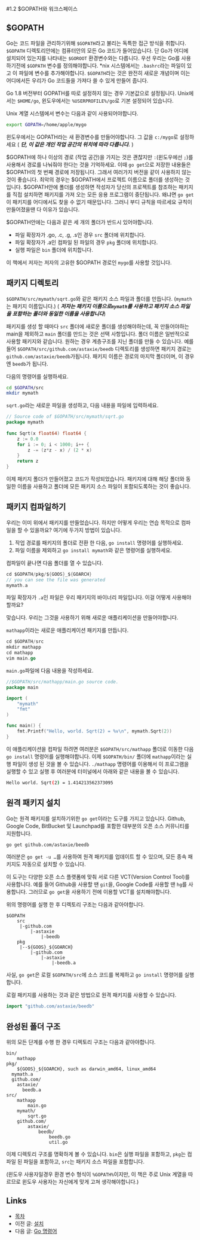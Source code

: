#1.2 $GOPATH와 워크스페이스

## $GOPATH

Go는 코드 파일을 관리하기위해 `$GOPATH`라고 불리는 독특한 접근 방식을 취합니다. `$GOPATH` 디렉토리안에는 컴퓨터안의 모든 Go 코드가 들어있습니다. 단 Go가 어디에 설치되어 있는지를 나타내는 `$GOROOT` 환경변수와는 다릅니다. 우선 우리는 Go를 사용하기전에 `$GOPATH` 변수를 정의해야합니다. *nix 시스템에서는 `.bashrc`라는 파일이 있고 이 파일에 변수를 추가해야합니다. `$GOPATH`라는 것은 완전히 새로운 개념이며 이는 어디에서든 우리가 Go 코드들을 가져다 쓸 수 있게 만들어 줍니다.

Go 1.8 버전부터 GOPATH를 따로 설정하지 않는 경우 기본값으로 설정됩니다. Unix에서는 `$HOME/go`, 윈도우에서는 `%USERPROFILE%/go`로 기본 설정되어 있습니다.

Unix 계열 시스템에서 변수는 다음과 같이 사용되어야합니다.

```sh
export GOPATH=/home/apple/mygo
```
	
윈도우에서는 GOPATH라는 새 환경변수를 만들어야합니다. 그 값을 `c:/mygo`로 설정하세요 ( ***단, 이 값은 개인 작업 공간의 위치에 따라 다릅니다.*** )

$GOPATH에 하나 이상의 경로 (작업 공간)을 가지는 것은 괜찮지만 `:`(윈도우에선 `;`)를 사용해서 경로를 나눠줘야 한다는 것을 기억하세요. 이때 `go get`으로 저장한 내용들은 $GOPATH의 첫 번째 경로에 저장됩니다. 그래서 여러가지 버전을 같이 사용하지 않는 것이 좋습니다. 최악의 경우는 $GOPATH에서 프로젝트 이름으로 폴더를 생성하는 것입니다. $GOPATH안에 폴더를 생성하면 작성자가 당신의 프로젝트를 참조하는 패키지를 직접 설치하면 패키지를 가져 오는 모든 응용 프로그램이 중단됩니다. 왜냐면 `go get`이 패키지를 어디에서도 찾을 수 없기 때문입니다. 그러니 부디 규칙을 따르세요 규칙이 만들어졌을땐 다 이유가 있습니다.

$GOPATH안에는 다음과 같은 세 개의 폴더가 반드시 있어야합니다.

- 파일 확장자가 .go, .c, .g, .s인 경우 `src` 폴더에 위치합니다.
- 파일 확장자가 .a인 컴파일 된 파일의 경우 `pkg` 폴더에 위치합니다.
- 실행 파일은 `bin` 폴더에 위치합니다.

이 책에서 저자는 저자의 고유한 $GOPATH 경로인 `mygo`를 사용할 것입니다.

## 패키지 디렉토리

`$GOPATH/src/mymath/sqrt.go`와 같은 패키지 소스 파일과 폴더를 만듭니다. (`mymath`는 패키지 이름입니다.) ( ***저자는 패키지 이름으로`mymath`를 사용하고 패키지 소스 파일을 포함하는 폴더와 동일한 이름을 사용합니다***)

패키지를 생성 할 때마다 `src` 폴더에 새로운 폴더를 생성해야하는데, 꼭 만들어야하는 main을 제외하고 `main` 폴더를 만드는 것은 선택 사항입니다. 폴더 이름은 일반적으로 사용할 패키지와 같습니다. 원하는 경우 계층구조를 지닌 폴더를 만들 수 있습니다. 예를 들어 `$GOPATH/src/github.com/astaxie/beedb` 디렉토리를 생성하면 패키지 경로는 `github.com/astaxie/beedb`가됩니다. 패키지 이름은 경로의 마지막 폴더이며, 이 경우엔 `beedb`가 됩니다.

다음의 명령어를 실행하세요.

```sh
cd $GOPATH/src
mkdir mymath
```

`sqrt.go`라는 새로운 파일을 생성하고, 다음 내용을 파일에 입력하세요.

```go
// Source code of $GOPATH/src/mymath/sqrt.go
package mymath
	
func Sqrt(x float64) float64 {
	z := 0.0
	for i := 0; i < 1000; i++ {
		z -= (z*z - x) / (2 * x)
    }
    return z
}
```

이제 패키지 폴더가 만들어졌고 코드가 작성되었습니다. 패키지에 대해 해당 폴더와 동일한 이름을 사용하고 폴더에 모든 패키지 소스 파일이 포함되도록하는 것이 좋습니다.

## 패키지 컴파일하기

우리는 이미 위에서 패키지를 만들었습니다. 하지만 어떻게 우리는 연습 목적으로 컴파일을 할 수 있을까요? 여기에 두가지 방법이 있습니다.

1. 작업 경로를 패키지의 폴더로 전환 한 다음, `go install` 명령어를 실행하세요.
2. 파일 이름을 제외하고 `go install mymath`와 같은 명령어를 실행하세요.  

컴파일이 끝나면 다음 폴더를 열 수 있습니다.

```go
cd $GOPATH/pkg/${GOOS}_${GOARCH}
// you can see the file was generated
mymath.a
```
	
파일 확장자가 `.a`인 파일은 우리 패키지의 바이너리 파일입니다. 이걸 어떻게 사용해야 할까요?

맞습니다. 우리는 그것을 사용하기 위해 새로운 애플리케이션을 만들어야합니다.

`mathapp`이라는 새로운 애플리케이션 패키지를 만듭니다.

```go
cd $GOPATH/src
mkdir mathapp
cd mathapp
vim main.go
```
	
`main.go`파일에 다음 내용을 작성하세요.

```go
//$GOPATH/src/mathapp/main.go source code.
package main

import (
    "mymath"
    "fmt"
)

func main() {
    fmt.Printf("Hello, world. Sqrt(2) = %v\n", mymath.Sqrt(2))
}
```
	
이 애플리케이션을 컴파일 하려면 여러분은 `$GOPATH/src/mathapp` 폴더로 이동한 다음 `go install` 명령어를 실행해야합니다. 이제 `$GOPATH/bin/` 폴더에 `mathapp`이라는 실행 파일이 생성 된 것을 볼 수 있습니다. `./mathapp` 명령어를 이용해서 이 프로그램을 실행할 수 있고 실행 후 여러분에 터미널에서 아래와 같은 내용을 볼 수 있습니다.

```sh
Hello world. Sqrt(2) = 1.414213562373095
```
	
## 원격 패키지 설치

Go는 원격 패키지를 설치하기위한 `go get`이라는 도구를 가지고 있습니다. Github, Google Code, BitBucket 및 Launchpad를 포함한 대부분의 오픈 소스 커뮤니티를 지원합니다.

```sh
go get github.com/astaxie/beedb
```
	
여러분은 `go get -u …`를 사용하여 원격 패키지를 업데이트 할 수 있으며, 모든 종속 패키지도 자동으로 설치할 수 있습니다.

이 도구는 다양한 오픈 소스 플랫폼에 맞춰 서로 다른 VCT(Version Control Tool)를 사용합니다. 예를 들어 Github을 사용할 땐 `git`을, Google Code를 사용할 땐 `hg`를 사용합니다. 그러므로 `go get`을 사용하기 전에 이용할 VCT를 설치해야합니다.

위의 명령어를 실행 한 후 디렉토리 구조는 다음과 같아야합니다.

	$GOPATH
		src
		 |-github.com
		 	 |-astaxie
		 	 	 |-beedb
		pkg
		 |--${GOOS}_${GOARCH}
		 	 |-github.com
		 	 	 |-astaxie
		 	 	 	 |-beedb.a
		 	 	 	 
사실, `go get`은 로컬 `$GOPATH/src`에 소스 코드를 복제하고 `go install` 명령어를 실행합니다.

로컬 패키지를 사용하는 것과 같은 방법으로 원격 패키지를 사용할 수 있습니다.

```go
import "github.com/astaxie/beedb"
```
	
## 완성된 폴더 구조

위의 모든 단계를 수행 한 경우 디렉토리 구조는 다음과 같아야합니다.

	bin/
		mathapp
	pkg/
		${GOOS}_${GOARCH}, such as darwin_amd64, linux_amd64
      mymath.a
      github.com/
        astaxie/
          beedb.a
	src/
		mathapp
			main.go
		mymath/
			sqrt.go
		github.com/
			astaxie/
				beedb/
					beedb.go
					util.go
					
이제 디렉토리 구조를 명확하게 볼 수 있습니다. `bin`은 실행 파일을 포함하고, `pkg`는 컴파일 된 파일을 포함하고, `src`는 패키지 소스 파일을 포함합니다.

(윈도우 사용자일경우 환경 변수 형식이 `%GOPATH%`이지만, 이 책은 주로 Unix 계열을 따르므로 윈도우 사용자는 자신에게 맞게 고쳐 생각해야합니다.)

## Links

- [목차](preface.md)
- 이전 글: [설치](01.1.md)
- 다음 글: [Go 명령어](01.3.md)
